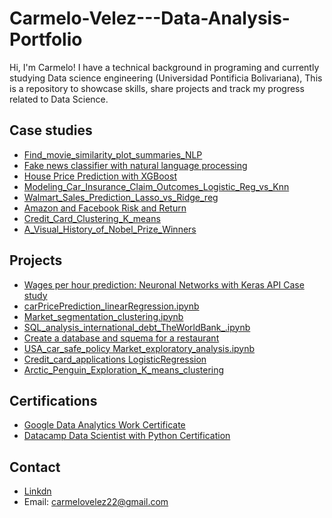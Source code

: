 # Carmelo-Velez---Data-Analysis-Portfolio
Hi, I'm Carmelo! I have a technical background in programing and currently studying Data science engineering (Universidad Pontificia Bolivariana), This is a repository to showcase skills, share projects and track my progress related to Data Science.

## Case studies
* [Find_movie_similarity_plot_summaries_NLP](https://github.com/Cvelsen22/Find_movie_similarity_plot_summaries_NLP)
* [Fake news classifier with natural language processing](https://github.com/Cvelsen22/Carmelo-Velez---Data-Analysis-Portfolio/blob/main/fake_news_model.ipynb)
* [House Price Prediction with XGBoost](https://github.com/Cvelsen22/HousePricePredicitonXGBoost/tree/main/supervised_learning_projects)
* [Modeling_Car_Insurance_Claim_Outcomes_Logistic_Reg_vs_Knn](https://github.com/Cvelsen22/Carmelo-Velez---Data-Analysis-Portfolio/blob/main/Modeling_Car_Insurance_Claim_Outcomes_Logistic_Reg_vs_Knn.ipynb)
* [Walmart_Sales_Prediction_Lasso_vs_Ridge_reg](https://github.com/Cvelsen22/Carmelo-Velez---Data-Analysis-Portfolio/blob/main/Walmart_Sales_Prediction_Lasso_vs_Ridge_reg_.ipynb)
* [Amazon and Facebook Risk and Return](https://github.com/Cvelsen22/Carmelo-Velez---Data-Analysis-Portfolio/blob/main/Amazon%26Facebook_RiskAndReturns.ipynb)
* [Credit_Card_Clustering_K_means](https://github.com/Cvelsen22/Carmelo-Velez---Data-Analysis-Portfolio/blob/main/Credit_Card_Clustering_K_means.ipynb)
* [A_Visual_History_of_Nobel_Prize_Winners](https://github.com/Cvelsen22/Carmelo-Velez---Data-Analysis-Portfolio/blob/main/A_Visual_History_of_Nobel_Prize_Winners.ipynb)

## Projects
* [Wages per hour prediction: Neuronal Networks with Keras API Case study](https://github.com/Cvelsen22/Carmelo-Velez---Data-Analysis-Portfolio/blob/main/hourly_wages_prediction_with_Keras.ipynb)
* [carPricePrediction_linearRegression.ipynb](https://github.com/Cvelsen22/Carmelo-Velez---Data-Analysis-Portfolio/blob/main/carPricePrediction_linearRegression.ipynb)
* [Market_segmentation_clustering.ipynb](https://github.com/Cvelsen22/Carmelo-Velez---Data-Analysis-Portfolio/blob/main/Market_segmentation_clustering.ipynb)
* [SQL_analysis_international_debt_TheWorldBank_.ipynb](https://github.com/Cvelsen22/Carmelo-Velez---Data-Analysis-Portfolio/blob/main/SQL_analysis_international_debt_TheWorldBank_.ipynb)
* [Create a database and squema for a restaurant](https://github.com/Cvelsen22/Carmelo-Velez---Data-Analysis-Portfolio/blob/main/Bytes_of_china.sql)
* [USA_car_safe_policy Market_exploratory_analysis.ipynb](https://github.com/Cvelsen22/Carmelo-Velez---Data-Analysis-Portfolio/blob/main/USA_car_safe_policy_exploratory_analysis.ipynb)
* [Credit_card_applications LogisticRegression](https://github.com/Cvelsen22/Carmelo-Velez---Data-Analysis-Portfolio/blob/main/CreditCardApproval_LogisticRegression.ipynb)
* [Arctic_Penguin_Exploration_K_means_clustering](https://github.com/Cvelsen22/Carmelo-Velez---Data-Analysis-Portfolio/blob/main/Arctic_Penguin_Exploration_K_means_clustering.ipynb)

## Certifications
* [Google Data Analytics Work Certificate](https://www.credly.com/badges/6213601b-d0ea-46bb-9951-c98c14dc8a2a/linked_in_profile)
* [Datacamp Data Scientist with Python Certification](https://www.datacamp.com/statement-of-accomplishment/track/2c6b87d436d4d487fbc90707b68c2d528b9d29ad)


## Contact
* [Linkdn](https://www.linkedin.com/in/carmelo-velez-senior-6082a1176/)
* Email: carmelovelez22@gmail.com
